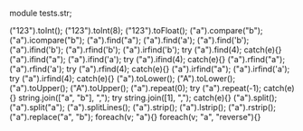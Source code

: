 module tests.str;

("123").toInt();
("123").toInt(8);
("123").toFloat();
("a").compare("b");
("a").icompare("b");
("a").find("a");
("a").find('a');
("a").find('b');
("a").ifind('b');
("a").rfind('b');
("a").irfind('b');
try ("a").find(4); catch(e){}
("a").ifind("a");
("a").ifind('a');
try ("a").ifind(4); catch(e){}
("a").rfind("a");
("a").rfind('a');
try ("a").rfind(4); catch(e){}
("a").irfind("a");
("a").irfind('a');
try ("a").irfind(4); catch(e){}
("a").toLower();
("A").toLower();
("a").toUpper();
("A").toUpper();
("a").repeat(0);
try ("a").repeat(-1); catch(e){}
string.join(["a", "b"], ",");
try string.join([1], ","); catch(e){}
("a").split();
("a").split("a");
("a").splitLines();
("a").strip();
("a").lstrip();
("a").rstrip();
("a").replace("a", "b");
foreach(v; "a"){}
foreach(v; "a", "reverse"){}
